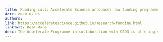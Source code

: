 ```yaml
---
title: Funding call: Accelerate Science announces new funding programme to help deploy AI for scientific discovery
date: 2020-07-05
authors:
link: https://acceleratescience.github.io/research-funding.html
linkText: Read More
desc: The Accelerate Programme in collaboration with C2D3 is offering small grants for Cambridge University researchers pursuing innovative applications of AI, in research or real-world contexts. Funding can support a variety of activities, including events, workshops, teaching, software development, or research, with a focus on interdisciplinary collaboration.
---
```

